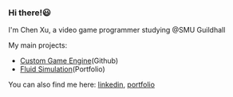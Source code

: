 ### Hi there!😃
I'm Chen Xu, a video game programmer studying @SMU Guildhall

My main projects:
- [Custom Game Engine](https://github.com/chenx0731/Custom-Game-Engine)(Github)
- [Fluid Simulation](https://www.chenoa.games/personal-project/fluid-simulation)(Portfolio)

You can also find me here: [linkedin](https://www.linkedin.com/in/chen-xu-b07387275/), [portfolio](https://www.chenoa.games/)
